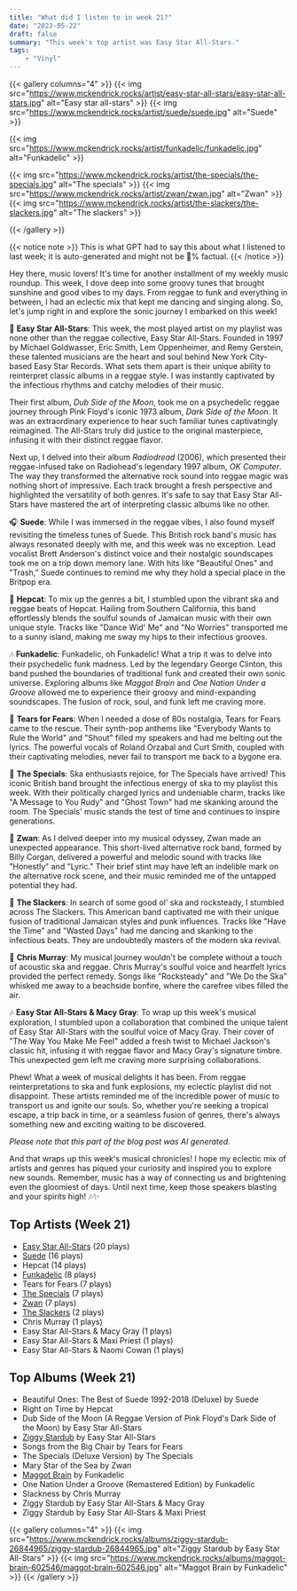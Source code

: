 ```yaml
---
title: "What did I listen to in week 21?"
date: "2023-05-22"
draft: false
summary: "This week's top artist was Easy Star All-Stars."
tags:
    - "Vinyl"
---
```


{{< gallery columns="4" >}}
{{< img src="https://www.mckendrick.rocks/artist/easy-star-all-stars/easy-star-all-stars.jpg" alt="Easy star all-stars" >}}
{{< img src="https://www.mckendrick.rocks/artist/suede/suede.jpg" alt="Suede" >}}

{{< img src="https://www.mckendrick.rocks/artist/funkadelic/funkadelic.jpg" alt="Funkadelic" >}}

{{< img src="https://www.mckendrick.rocks/artist/the-specials/the-specials.jpg" alt="The specials" >}}
{{< img src="https://www.mckendrick.rocks/artist/zwan/zwan.jpg" alt="Zwan" >}}
{{< img src="https://www.mckendrick.rocks/artist/the-slackers/the-slackers.jpg" alt="The slackers" >}}



{{< /gallery >}}

{{< notice note >}}
This is what GPT had to say this about what I listened to last week; it is auto-generated and might not be 💯% factual.
{{< /notice >}}

Hey there, music lovers! It's time for another installment of my weekly music roundup. This week, I dove deep into some groovy tunes that brought sunshine and good vibes to my days. From reggae to funk and everything in between, I had an eclectic mix that kept me dancing and singing along. So, let's jump right in and explore the sonic journey I embarked on this week!

🎵 **Easy Star All-Stars**: This week, the most played artist on my playlist was none other than the reggae collective, Easy Star All-Stars. Founded in 1997 by Michael Goldwasser, Eric Smith, Lem Oppenheimer, and Remy Gerstein, these talented musicians are the heart and soul behind New York City-based Easy Star Records. What sets them apart is their unique ability to reinterpret classic albums in a reggae style. I was instantly captivated by the infectious rhythms and catchy melodies of their music.

Their first album, *Dub Side of the Moon*, took me on a psychedelic reggae journey through Pink Floyd's iconic 1973 album, *Dark Side of the Moon*. It was an extraordinary experience to hear such familiar tunes captivatingly reimagined. The All-Stars truly did justice to the original masterpiece, infusing it with their distinct reggae flavor.

Next up, I delved into their album *Radiodread* (2006), which presented their reggae-infused take on Radiohead's legendary 1997 album, *OK Computer*. The way they transformed the alternative rock sound into reggae magic was nothing short of impressive. Each track brought a fresh perspective and highlighted the versatility of both genres. It's safe to say that Easy Star All-Stars have mastered the art of interpreting classic albums like no other.

🎧 **Suede**: While I was immersed in the reggae vibes, I also found myself revisiting the timeless tunes of Suede. This British rock band's music has always resonated deeply with me, and this week was no exception. Lead vocalist Brett Anderson's distinct voice and their nostalgic soundscapes took me on a trip down memory lane. With hits like "Beautiful Ones" and "Trash," Suede continues to remind me why they hold a special place in the Britpop era.

🎺 **Hepcat**: To mix up the genres a bit, I stumbled upon the vibrant ska and reggae beats of Hepcat. Hailing from Southern California, this band effortlessly blends the soulful sounds of Jamaican music with their own unique style. Tracks like "Dance Wid' Me" and "No Worries" transported me to a sunny island, making me sway my hips to their infectious grooves.

🎶 **Funkadelic**: Funkadelic, oh Funkadelic! What a trip it was to delve into their psychedelic funk madness. Led by the legendary George Clinton, this band pushed the boundaries of traditional funk and created their own sonic universe. Exploring albums like *Maggot Brain* and *One Nation Under a Groove* allowed me to experience their groovy and mind-expanding soundscapes. The fusion of rock, soul, and funk left me craving more.

🎸 **Tears for Fears**: When I needed a dose of 80s nostalgia, Tears for Fears came to the rescue. Their synth-pop anthems like "Everybody Wants to Rule the World" and "Shout" filled my speakers and had me belting out the lyrics. The powerful vocals of Roland Orzabal and Curt Smith, coupled with their captivating melodies, never fail to transport me back to a bygone era.

🔀 **The Specials**: Ska enthusiasts rejoice, for The Specials have arrived! This iconic British band brought the infectious energy of ska to my playlist this week. With their politically charged lyrics and undeniable charm, tracks like "A Message to You Rudy" and "Ghost Town" had me skanking around the room. The Specials' music stands the test of time and continues to inspire generations.

🎹 **Zwan**: As I delved deeper into my musical odyssey, Zwan made an unexpected appearance. This short-lived alternative rock band, formed by Billy Corgan, delivered a powerful and melodic sound with tracks like "Honestly" and "Lyric." Their brief stint may have left an indelible mark on the alternative rock scene, and their music reminded me of the untapped potential they had.

🎷 **The Slackers**: In search of some good ol' ska and rocksteady, I stumbled across The Slackers. This American band captivated me with their unique fusion of traditional Jamaican styles and punk influences. Tracks like "Have the Time" and "Wasted Days" had me dancing and skanking to the infectious beats. They are undoubtedly masters of the modern ska revival.

🌟 **Chris Murray**: My musical journey wouldn't be complete without a touch of acoustic ska and reggae. Chris Murray's soulful voice and heartfelt lyrics provided the perfect remedy. Songs like "Rocksteady" and "We Do the Ska" whisked me away to a beachside bonfire, where the carefree vibes filled the air.

🎶 **Easy Star All-Stars & Macy Gray**: To wrap up this week's musical exploration, I stumbled upon a collaboration that combined the unique talent of Easy Star All-Stars with the soulful voice of Macy Gray. Their cover of "The Way You Make Me Feel" added a fresh twist to Michael Jackson's classic hit, infusing it with reggae flavor and Macy Gray's signature timbre. This unexpected gem left me craving more surprising collaborations.

Phew! What a week of musical delights it has been. From reggae reinterpretations to ska and funk explosions, my eclectic playlist did not disappoint. These artists reminded me of the incredible power of music to transport us and ignite our souls. So, whether you're seeking a tropical escape, a trip back in time, or a seamless fusion of genres, there's always something new and exciting waiting to be discovered.

*Please note that this part of the blog post was AI generated.*

And that wraps up this week's musical chronicles! I hope my eclectic mix of artists and genres has piqued your curiosity and inspired you to explore new sounds. Remember, music has a way of connecting us and brightening even the gloomiest of days. Until next time, keep those speakers blasting and your spirits high! 🎶✨

## Top Artists (Week 21)

- [Easy Star All-Stars](https://www.mckendrick.rocks/artist/easy-star-all-stars/) (20 plays)
- [Suede](https://www.mckendrick.rocks/artist/suede/) (16 plays)
- Hepcat (14 plays)
- [Funkadelic](https://www.mckendrick.rocks/artist/funkadelic/) (8 plays)
- Tears for Fears (7 plays)
- [The Specials](https://www.mckendrick.rocks/artist/the-specials/) (7 plays)
- [Zwan](https://www.mckendrick.rocks/artist/zwan/) (7 plays)
- [The Slackers](https://www.mckendrick.rocks/artist/the-slackers/) (2 plays)
- Chris Murray (1 plays)
- Easy Star All-Stars & Macy Gray (1 plays)
- Easy Star All-Stars & Maxi Priest (1 plays)
- Easy Star All-Stars & Naomi Cowan (1 plays)


## Top Albums (Week 21)

- Beautiful Ones: The Best of Suede 1992-2018 (Deluxe) by Suede
- Right on Time by Hepcat
- Dub Side of the Moon (A Reggae Version of Pink Floyd's Dark Side of the Moon) by Easy Star All-Stars
- [Ziggy Stardub](https://www.mckendrick.rocks/albums/ziggy-stardub-26844965/) by Easy Star All-Stars
- Songs from the Big Chair by Tears for Fears
- The Specials (Deluxe Version) by The Specials
- Mary Star of the Sea by Zwan
- [Maggot Brain](https://www.mckendrick.rocks/albums/maggot-brain-602546/) by Funkadelic
- One Nation Under a Groove (Remastered Edition) by Funkadelic
- Slackness by Chris Murray
- Ziggy Stardub by Easy Star All-Stars & Macy Gray
- Ziggy Stardub by Easy Star All-Stars & Maxi Priest


{{< gallery columns="4" >}}
{{< img src="https://www.mckendrick.rocks/albums/ziggy-stardub-26844965/ziggy-stardub-26844965.jpg" alt="Ziggy Stardub by Easy Star All-Stars" >}}
{{< img src="https://www.mckendrick.rocks/albums/maggot-brain-602546/maggot-brain-602546.jpg" alt="Maggot Brain by Funkadelic" >}}
{{< /gallery >}}